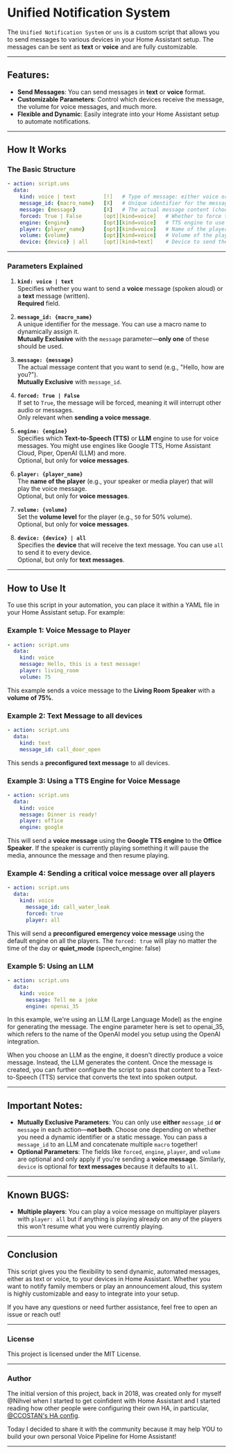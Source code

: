 # Unified Notification System

The `Unified Notification System` or `uns` is a custom script that allows you to send messages to various devices in your Home Assistant setup. 
The messages can be sent as **text** or **voice** and are fully customizable. 

---

## **Features:**

- **Send Messages**: You can send messages in **text** or **voice** format.
- **Customizable Parameters**: Control which devices receive the message, the volume for voice messages, and much more.
- **Flexible and Dynamic**: Easily integrate into your Home Assistant setup to automate notifications.

---

## **How It Works**

### **The Basic Structure**

```yaml
- action: script.uns
  data:
    kind: voice | text         [!]   # Type of message: either voice or text
    message_id: {macro_name}   [X]   # Unique identifier for the message (choose one)
    message: {message}         [X]   # The actual message content (choose one)
    forced: True | False       [opt][kind=voice]   # Whether to force the message (optional for voice)
    engine: {engine}           [opt][kind=voice]   # TTS engine to use (optional for voice)
    player: {player_name}      [opt][kind=voice]   # Name of the player (optional for voice)
    volume: {volume}           [opt][kind=voice]   # Volume of the playback (optional for voice)
    device: {device} | all     [opt][kind=text]    # Device to send the message to (optional for text)
```

---

### **Parameters Explained**

1. **`kind: voice | text`**  
   Specifies whether you want to send a **voice** message (spoken aloud) or a **text** message (written).  
   **Required** field.

2. **`message_id: {macro_name}`**  
   A unique identifier for the message. You can use a macro name to dynamically assign it.  
   **Mutually Exclusive** with the `message` parameter—**only one** of these should be used.

3. **`message: {message}`**  
   The actual message content that you want to send (e.g., "Hello, how are you?").  
   **Mutually Exclusive** with `message_id`.

4. **`forced: True | False`**  
   If set to `True`, the message will be forced, meaning it will interrupt other audio or messages.  
   Only relevant when **sending a voice message**.

5. **`engine: {engine}`**  
   Specifies which **Text-to-Speech (TTS)** or **LLM** engine to use for voice messages. You might use engines like Google TTS, Home Assistant Cloud, Piper, OpenAI (LLM) and more.  
   Optional, but only for **voice messages**.

6. **`player: {player_name}`**  
   The **name of the player** (e.g., your speaker or media player) that will play the voice message.  
   Optional, but only for **voice messages**.

7. **`volume: {volume}`**  
   Set the **volume level** for the player (e.g., `50` for 50% volume).  
   Optional, but only for **voice messages**.

8. **`device: {device} | all`**  
   Specifies the **device** that will receive the text message. You can use `all` to send it to every device.  
   Optional, but only for **text messages**.

---

## **How to Use It**

To use this script in your automation, you can place it within a YAML file in your Home Assistant setup. For example:

### **Example 1: Voice Message to Player**

```yaml
- action: script.uns
  data:
    kind: voice
    message: Hello, this is a test message!
    player: living_room
    volume: 75
```

This example sends a voice message to the **Living Room Speaker** with a **volume of 75%**.

### **Example 2: Text Message to all devices**

```yaml
- action: script.uns
  data:
    kind: text
    message_id: call_door_open
```

This sends a **preconfigured text message** to all devices.

### **Example 3: Using a TTS Engine for Voice Message**

```yaml
- action: script.uns
  data:
    kind: voice
    message: Dinner is ready!
    player: office
    engine: google
```

This will send a **voice message** using the **Google TTS engine** to the **Office Speaker**. 
If the speaker is currently playing something it will pause the media, announce the message and then resume playing.

### **Example 4: Sending a critical voice message over all players**

```yaml
- action: script.uns
  data:
    kind: voice
      message_id: call_water_leak
      forced: true
      player: all
```

This will send a **preconfigured emergency voice message** using the default engine on all the players. The `forced: true` will play no matter the time of the day or **quiet_mode** (speech_engine: false)


### **Example 5: Using an LLM**

```yaml
- action: script.uns
  data:
    kind: voice
      message: Tell me a joke
      engine: openai_35
```

In this example, we're using an LLM (Large Language Model) as the engine for generating the message. The engine parameter here is set to openai_35, which refers to the name of the OpenAI model you setup using the OpenAI integration.

When you choose an LLM as the engine, it doesn't directly produce a voice message. Instead, the LLM generates the content. 
Once the message is created, you can further configure the script to pass that content to a Text-to-Speech (TTS) service that converts the text into spoken output.

---

## **Important Notes:**

- **Mutually Exclusive Parameters**: You can only use **either** `message_id` **or** `message` in each action—**not both**. Choose one depending on whether you need a dynamic identifier or a static message. You can pass a `message_id` to an LLM and concatenate multiple `macro` together!
- **Optional Parameters**: The fields like `forced`, `engine`, `player`, and `volume` are optional and only apply if you're sending a **voice message**. Similarly, `device` is optional for **text messages** because it defaults to `all`.

---

## **Known BUGS:**

- **Multiple players**: You can play a voice message on multiplayer players with `player: all` but if anything is playing already on any of the players this won't resume what you were currently playing.
---

## **Conclusion**

This script gives you the flexibility to send dynamic, automated messages, either as text or voice, to your devices in Home Assistant. 
Whether you want to notify family members or play an announcement aloud, this system is highly customizable and easy to integrate into your setup.

If you have any questions or need further assistance, feel free to open an issue or reach out!

---

### **License**

This project is licensed under the MIT License.

---

### **Author**

The initial version of this project, back in 2018, was created only for myself @Nihvel when I started to get coinfident with Home Assistant and I started reading how other people were configuring their own HA, in particular, [@CCOSTAN's HA config](https://github.com/CCOSTAN/Home-AssistantConfig).

Today I decided to share it with the community because it may help YOU to build your own personal Voice Pipeline for Home Assistant!

---
